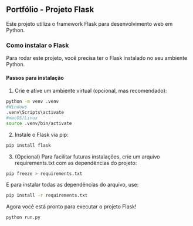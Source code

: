 ## Portfólio - Projeto Flask
Este projeto utiliza o framework Flask para desenvolvimento web em Python.

### Como instalar o Flask
Para rodar este projeto, você precisa ter o Flask instalado no seu ambiente Python.

#### Passos para instalação
1. Crie e ative um ambiente virtual (opcional, mas recomendado):
```bash
python -m venv .venv
#Windows
.venv\Scripts\activate
#macOS/Linux
source .venv/bin/activate
```
2. Instale o Flask via pip:
```bash
pip install flask
```
3. (Opcional) Para facilitar futuras instalações, crie um arquivo requirements.txt com as dependências do projeto:
```bash
pip freeze > requirements.txt
```
E para instalar todas as dependências do arquivo, use:
```bash
pip install -r requirements.txt
```
Agora você está pronto para executar o projeto Flask!
```bash
python run.py
```
